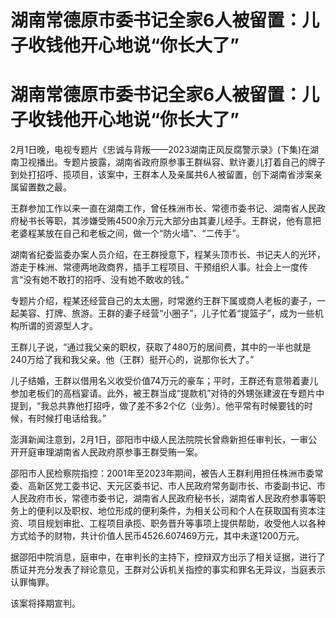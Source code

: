 # 湖南常德原市委书记全家6人被留置：儿子收钱他开心地说“你长大了”

# 湖南常德原市委书记全家6人被留置：儿子收钱他开心地说“你长大了”

2月1日晚，电视专题片《忠诚与背叛——2023湖南正风反腐警示录》(下集)在湖南卫视播出。专题片披露，湖南省政府原参事王群纵容、默许妻儿打着自己的牌子到处打招呼、揽项目，该案中，王群本人及亲属共6人被留置，创下湖南省涉案亲属留置数之最。

王群参加工作以来一直在湖南工作，曾任株洲市长、常德市委书记、湖南省人民政府秘书长等职，其涉嫌受贿4500余万元大部分由其妻儿经手。王群说，他有意把老婆程某放在自己和老板之间，做一个“防火墙”、“二传手”。

湖南省纪委监委办案人员介绍，在王群授意下，程某头顶市长、书记夫人的光环，游走于株洲、常德两地政商界，插手工程项目、干预组织人事。社会上一度传言“没有她不敢打的招呼、没有她不敢收的钱。”

专题片介绍，程某还经营自己的太太圈，时常邀约王群下属或商人老板的妻子，一起美容、打牌、旅游。王群的妻子经营“小圈子”，儿子忙着“提篮子”，成为一些机构所谓的资源型人才。

王群儿子说，“通过我父亲的职权，获取了480万的居间费，其中的一半也就是240万给了我和我父亲。他（王群）挺开心的，说那你长大了。”

儿子结婚，王群以借用名义收受价值74万元的豪车；平时，王群还有意带着妻儿参加老板们的高档宴请。此外，被王群当成“提款机”对待的外甥张建波在专题片中提到，“我总共靠他打招呼，做了差不多2个亿（业务）。他平常有时候要钱的时候，有时候打电话给我。”

澎湃新闻注意到，2月1日，邵阳市中级人民法院院长曾鼎新担任审判长，一审公开开庭审理湖南省人民政府原参事王群受贿一案。

邵阳市人民检察院指控：2001年至2023年期间，被告人王群利用担任株洲市委常委、高新区党工委书记、天元区委书记、市人民政府常务副市长、市委副书记、市人民政府市长，常德市委书记，湖南省人民政府秘书长，湖南省人民政府参事等职务上的便利以及职权、地位形成的便利条件，为相关公司和个人在获取国有资本注资、项目规划审批、工程项目承揽、职务晋升等事项上提供帮助，收受他人以各种方式给予的财物，共计价值人民币4526.607469万元，其中未遂1200万元。

据邵阳中院消息，庭审中，在审判长的主持下，控辩双方出示了相关证据，进行了质证并充分发表了辩论意见，王群对公诉机关指控的事实和罪名无异议，当庭表示认罪悔罪。

该案将择期宣判。


